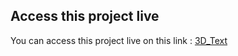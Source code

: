 ## Access this project live

You can access this project live on this link : [3D_Text](https://3-d-text-pied.vercel.app/)
